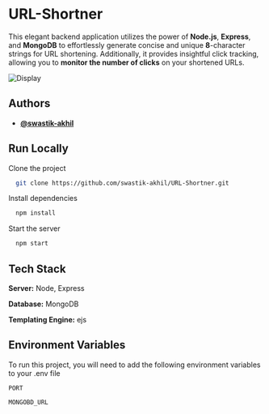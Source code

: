 
# URL-Shortner

This elegant backend application utilizes the power of **Node.js**, **Express**, and **MongoDB** to effortlessly generate concise and unique **8**-character strings for URL shortening. Additionally, it provides insightful click tracking, allowing you to **monitor the number of clicks** on your shortened URLs.



![Display](https://github.com/swastik-akhil/URL-Shortner/assets/126651810/bb2a6b15-53f3-4b0d-b769-251476cc5d76)


## Authors

- [**@swastik-akhil**](https://www.github.com/swastik-akhil) 



## Run Locally

Clone the project

```bash
  git clone https://github.com/swastik-akhil/URL-Shortner.git
```


Install dependencies

```bash
  npm install
```

Start the server

```bash
  npm start
```


## Tech Stack

**Server:** Node, Express

**Database:** MongoDB

**Templating Engine:** ejs


## Environment Variables

To run this project, you will need to add the following environment variables to your .env file

`PORT`

`MONGOBD_URL`

